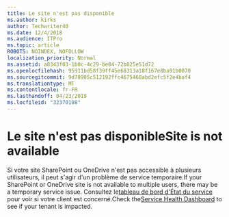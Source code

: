 ```yaml
---
title: Le site n'est pas disponible
ms.author: kirks
author: Techwriter40
ms.date: 12/4/2018
ms.audience: ITPro
ms.topic: article
ROBOTS: NOINDEX, NOFOLLOW
localization_priority: Normal
ms.assetid: a8343f03-1b8c-4c29-be84-72b025e51d72
ms.openlocfilehash: 95911bd58f39ff45e68313a18f167e8ba91b0070
ms.sourcegitcommit: 9d78905c512192ffc4675468abd2efc5f2e4baf4
ms.translationtype: MT
ms.contentlocale: fr-FR
ms.lasthandoff: 04/23/2019
ms.locfileid: "32370108"
---
```

# <a name="site-is-not-available"></a><span data-ttu-id="39a84-102">Le site n'est pas disponible</span><span class="sxs-lookup"><span data-stu-id="39a84-102">Site is not available</span></span>

<span data-ttu-id="39a84-103">Si votre site SharePoint ou OneDrive n'est pas accessible à plusieurs utilisateurs, il peut s'agir d'un problème de service temporaire.</span><span class="sxs-lookup"><span data-stu-id="39a84-103">If your SharePoint or OneDrive site is not available to multiple users, there may be a temporary service issue.</span></span> <span data-ttu-id="39a84-104">Consultez le[tableau de bord d'État du service](https://admin.microsoft.com/AdminPortal/Home#/servicehealth) pour voir si votre client est concerné.</span><span class="sxs-lookup"><span data-stu-id="39a84-104">Check the[Service Health Dashboard](https://admin.microsoft.com/AdminPortal/Home#/servicehealth) to see if your tenant is impacted.</span></span> 
  

